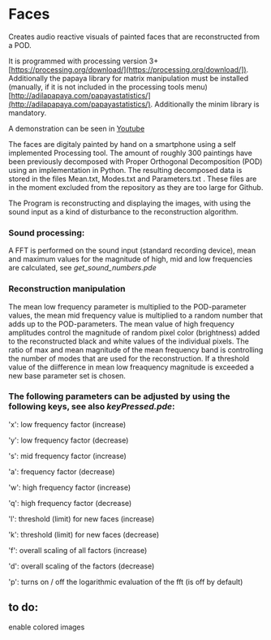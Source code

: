 # Faces

Creates audio reactive visuals of painted faces that are reconstructed from a POD.

It is programmed with processing version 3+ [https://processing.org/download/](https://processing.org/download/]).
Additionally the papaya library for matrix manipulation must be installed (manually, if it is not included in the processing tools menu) 
[http://adilapapaya.com/papayastatistics/](http://adilapapaya.com/papayastatistics/).
Additionally the minim library is mandatory.

A demonstration can be seen in [Youtube](https://youtu.be/9tYNO9L3Fw8?si=2eiku81FeP4XBE5N)

The faces are digitaly painted by hand on a smartphone using a self implemented Processing tool.
The amount of roughly 300 paintings have been previously decomposed with Proper Orthogonal Decomposition (POD) 
using an implementation in Python. The resulting decomposed data is stored in the files 
Mean.txt, Modes.txt and Parameters.txt . These files are in the moment excluded from the repository as they are 
too large for Github. 

The Program is reconstructing and displaying the images, with using the sound input as a kind of disturbance to 
the reconstruction algorithm. 

### Sound processing:

A FFT is performed on the sound input (standard recording device), mean and maximum values for the magnitude of high, mid and low 
frequencies are calculated, see *get_sound_numbers.pde*

### Reconstruction manipulation

The mean low frequency parameter is multiplied to the POD-parameter values, the mean mid frequency value is multiplied 
to a random number that adds up to the POD-parameters. The mean value of high frequency amplitudes control the magnitude of random
pixel color (brightness) added to the reconstructed black and white values of the individual pixels. The ratio of max and mean magnitude
of the mean frequency band is controlling the number of modes that are used for the reconstruction. If a threshold value of the diifference in 
mean low freaquency magnitude is exceeded a new base parameter set is chosen. 
 

### The following parameters can be adjusted by using the following keys, see also *keyPressed.pde*:

   'x': low frequency factor (increase)
  
   'y': low frequency factor (decrease)
  
   's': mid frequency factor (increase)
  
   'a': frequency factor (decrease)
  
   'w': high frequency factor (increase)
  
   'q': high frequency factor (decrease)
	
   'l': threshold (limit) for new faces (increase)
	
   'k': threshold (limit) for new faces (decrease)
	
   'f': overall scaling of all factors (increase)
	
   'd': overall scaling of the factors (decrease)
	
   'p': turns on / off the logarithmic evaluation of the fft (is off by default)

## to do: 

enable colored images
